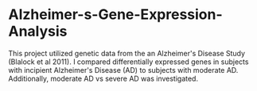 # Alzheimer-s-Gene-Expression-Analysis
This project utilized genetic data from the an Alzheimer's Disease Study (Blalock et al 2011). I compared differentially expressed genes in subjects with incipient Alzheimer's Disease (AD) to subjects with moderate AD. Additionally, moderate AD vs severe AD was investigated. 
